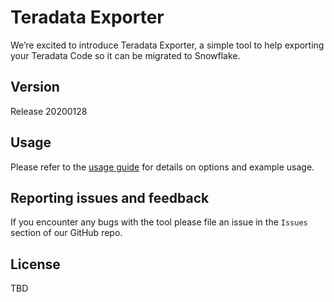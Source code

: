# Teradata Exporter

We’re excited to introduce Teradata Exporter, a simple tool to help exporting your Teradata Code
so it can be migrated to Snowflake.

## Version

Release 20200128

## Usage

Please refer to the [usage guide](./doc/usage_guide.md) for details on options and example usage.


## Reporting issues and feedback

If you encounter any bugs with the tool please file an issue in the
`Issues` section of our GitHub repo.

## License

TBD
